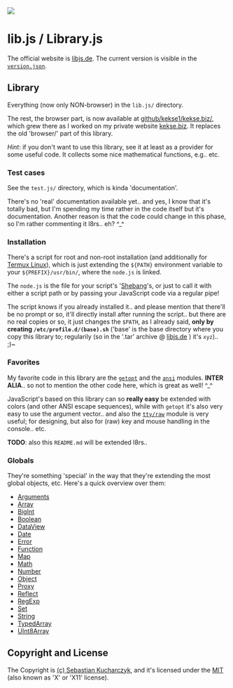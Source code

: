 <img src="https://kekse.biz/php/count.php?draw&override=github:lib.js&fg=120,130,40&size=48&v=16" />

# lib.js / Library.js
The official website is [libjs.de](https://libjs.de/).
The current version is visible in the [`version.json`](version.json).

## Library
Everything (now only NON-browser) in the `lib.js/` directory.

The rest, the browser part, is now available at [github/kekse1/kekse.biz/](https://github.com/kekse1/kekse.biz/),
which grew there as I worked on my private website [kekse.biz](https://kekse.biz/). It replaces the old 'browser/'
part of this library.

_Hint_: if you don't want to use this library, see it at least as a provider for some useful code. It collects
some nice mathematical functions, e.g.. etc.

### Test cases
See the `test.js/` directory, which is kinda 'documentation'.

There's no 'real' documentation available yet.. and yes, I know that it's totally bad, but I'm spending my time
rather in the code itself but it's documentation. Another reason is that the code could change in this phase,
so I'm rather commenting it l8rs.. eh? ^\_^

### Installation
There's a script for root and non-root installation (and additionally for
[Termux Linux](https://termux.dev/)), which is just extending the `${PATH}`
environment variable to your `${PREFIX}/usr/bin/`, where the `node.js` is linked.

The `node.js` is the file for your script's '[Shebang](https://en.wikipedia.org/wiki/Shebang_(Unix))'s,
or just to call it with either a script path or by passing your JavaScript code via a regular pipe!

The script knows if you already installed it.. and please mention that there'll be no prompt or so,
it'll directly install after running the script.. but there are no real copies or so, it just changes
the `$PATH`, as I already said, **only by creating `/etc/profile.d/(base).sh`** ('base' is the base
directory where you copy this library to; regularily (so in the '.tar' archive @ [libjs.de](https://libjs.de/)
) it's `xyz`).. ;)~

### Favorites
My favorite code in this library are the [`getopt`](lib.js/utility/getopt.js) and the
[`ansi`](lib.js/tty/ansi.js) modules. **INTER ALIA**.. so not to mention the other code here,
which is great as well! ^\_^

JavaScript's based on this library can so **really easy** be extended with colors (and other ANSI
escape sequences), while with `getopt` it's also very easy to use the argument vector.. and also the
[`tty/raw`](lib.js/tty/raw/) module is very useful; for designing, but also for (raw) key and mouse
handling in the console.. etc.

**TODO**: also this `README.md` will be extended l8rs..

### Globals
They're something 'special' in the way that they're extending the most global objects, etc.
Here's a quick overview over them:

* [Arguments](lib.js/globals/arguments.js)
* [Array](lib.js/globals/array.js)
* [BigInt](lib.js/globals/bigint.js)
* [Boolean](lib.js/globals/boolean.js)
* [DataView](lib.js/globals/dataview.js)
* [Date](lib.js/globals/date.js)
* [Error](lib.js/globals/error.js)
* [Function](lib.js/globals/function.js)
* [Map](lib.js/globals/map.js)
* [Math](lib.js/globals/math.js)
* [Number](lib.js/globals/number.js)
* [Object](lib.js/globals/object.js)
* [Proxy](lib.js/globals/proxy.js)
* [Reflect](lib.js/globals/reflect.js)
* [RegExp](lib.js/globals/regexp.js)
* [Set](lib.js/globals/set.js)
* [String](lib.js/globals/string.js)
* [TypedArray](lib.js/globals/typedarray.js)
* [UInt8Array](lib.js/globals/uint8array.js)

## Copyright and License
The Copyright is [(c) Sebastian Kucharczyk](./COPYRIGHT.txt),
and it's licensed under the [MIT](./LICENSE.txt) (also known as 'X' or 'X11' license).

